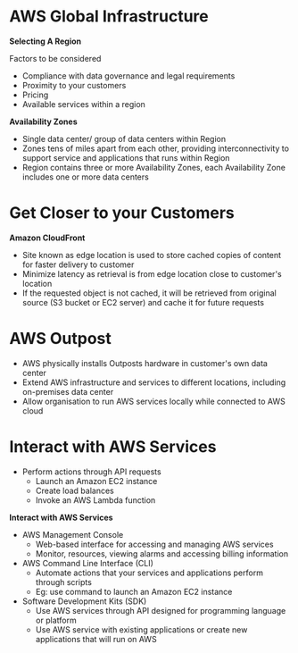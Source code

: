 # AWS Global Infrastructure
**Selecting A Region**

Factors to be considered
- Compliance with data governance and legal requirements
- Proximity to your customers
- Pricing
- Available services within a region

**Availability Zones**
- Single data center/ group of data centers within Region
- Zones tens of miles apart from each other, providing interconnectivity to support service and applications that runs within Region
- Region contains three or more Availability Zones, each Availability Zone includes one or more data centers

# Get Closer to your Customers
**Amazon CloudFront**
- Site known as edge location is used to store cached copies of content for faster delivery to customer
- Minimize latency as retrieval is from edge location close to customer's location
- If the requested object is not cached, it will be retrieved from original source (S3 bucket or EC2 server) and cache it for future requests

# AWS Outpost
- AWS physically installs Outposts hardware in customer's own data center
- Extend AWS infrastructure and services to different locations, including on-premises data center
- Allow organisation to run AWS services locally while connected to AWS cloud

# Interact with AWS Services
- Perform actions through API requests
  - Launch an Amazon EC2 instance
  - Create load balances
  - Invoke an AWS Lambda function

**Interact with AWS Services**
- AWS Management Console
  - Web-based interface for accessing and managing AWS services
  - Monitor, resources, viewing alarms and accessing billing information
- AWS Command Line Interface (CLI)
  - Automate actions that your services and applications perform through scripts
  - Eg: use command to launch an Amazon EC2 instance
- Software Development Kits (SDK)
  - Use AWS services through API designed for programming language or platform
  - Use AWS service with existing applications or create new applications that will run on AWS
